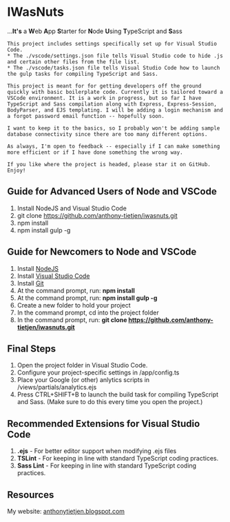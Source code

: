 IWasNuts
===========
...**It's** a **W**eb **A**pp **S**tarter for **N**ode **U**sing **T**ypeScript and **S**ass

```
This project includes settings specifically set up for Visual Studio Code.
* The ./vscode/settings.json file tells Visual Studio code to hide .js and certain other files from the file list.
* The ./vscode/tasks.json file tells Visual Studio Code how to launch the gulp tasks for compiling TypeScript and Sass.

This project is meant for for getting developers off the ground quickly with basic boilerplate code. Currently it is tailored toward a VSCode environment. It is a work in progress, but so far I have TypeScript and Sass compilation along with Express, Express-Session, BodyParser, and EJS templating. I will be adding a login mechanism and a forgot password email function -- hopefully soon.

I want to keep it to the basics, so I probably won't be adding sample database connectivity since there are too many different options. 

As always, I'm open to feedback -- especially if I can make something more efficient or if I have done something the wrong way. 

If you like where the project is headed, please star it on GitHub. Enjoy!
```

Guide for Advanced Users of Node and VSCode
-----------
1. Install NodeJS and Visual Studio Code
2. git clone https://github.com/anthony-tietjen/iwasnuts.git
3. npm install
4. npm install gulp -g

Guide for Newcomers to Node and VSCode
-----------
1. Install [NodeJS](http://www.nodejs.org)
2. Install [Visual Studio Code](http://code.visualstudio.com)
3. Install [Git](https://git-scm.com/downloads)
4. At the command prompt, run: **npm install**
5. At the command prompt, run: **npm install gulp -g**
6. Create a new folder to hold your project
7. In the command prompt, cd into the project folder
8. In the command prompt, run: **git clone https://github.com/anthony-tietjen/iwasnuts.git**

Final Steps
-----------
1. Open the project folder in Visual Studio Code.
2. Configure your project-specific settings in /app/config.ts
3. Place your Google (or other) anlytics scripts in /views/partials/analytics.ejs
4. Press CTRL+SHIFT+B to launch the build task for compiling TypeScript and Sass. (Make sure to do this every time you open the project.)

Recommended Extensions for Visual Studio Code
-----------
1. **.ejs** - For better editor support when modifying .ejs files
2. **TSLint** - For keeping in line with standard TypeScript coding practices.
2. **Sass Lint** - For keeping in line with standard TypeScript coding practices.

Resources
-----------
My website: [anthonytietjen.blogspot.com](http://anthonytietjen.blogspot.com)